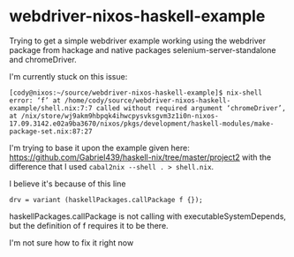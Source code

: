 # webdriver-nixos-haskell-example


Trying to get a simple webdriver example working using the webdriver package from hackage and native packages selenium-server-standalone and chromeDriver.

I'm currently stuck on this issue:

```
[cody@nixos:~/source/webdriver-nixos-haskell-example]$ nix-shell
error: ‘f’ at /home/cody/source/webdriver-nixos-haskell-example/shell.nix:7:7 called without required argument ‘chromeDriver’, at /nix/store/wj9akm9hbpqk4ihwcpysvksgvm3z1i0n-nixos-17.09.3142.e02a9ba3670/nixos/pkgs/development/haskell-modules/make-package-set.nix:87:27
```

I'm trying to base it upon the example given here: https://github.com/Gabriel439/haskell-nix/tree/master/project2 with the difference that I used `cabal2nix --shell . > shell.nix`.

I believe it's because of this line

```
drv = variant (haskellPackages.callPackage f {});
```

haskellPackages.callPackage is not calling with executableSystemDepends, but the definition of f requires it to be there.

I'm not sure how to fix it right now
